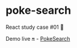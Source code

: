 # poke-search
React study case #01 :rocket:

Demo live :on: - [PokeSearch](http://www.whoisbruno.com.br/poke-search/)
